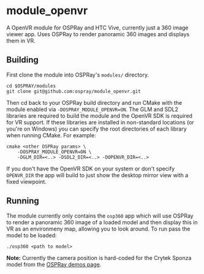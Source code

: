 # module\_openvr

A OpenVR module for OSPRay and HTC Vive, currently just a 360 image viewer app.
Uses OSPRay to render panoramic 360 images and displays them in VR.

## Building

First clone the module into OSPRay's `modules/` directory.

```
cd $OSPRAY/modules
git clone git@github.com:ospray/module_openvr.git
```

Then cd back to your OSPRay build directory and run CMake with the module enabled
via `-DOSPRAY_MODULE_OPENVR=ON`. The GLM and SDL2 libraries are required to
build the module and the OpenVR SDK is required for VR support.
If these libraries are installed in non-standard locations (or you're on Windows)
you can specify the root directories of each library when running CMake.
For example:

```
cmake <other OSPRay params> \
	-DOSPRAY_MODULE_OPENVR=ON \
	-DGLM_DIR=<..> -DSDL2_DIR=<..> -DOPENVR_DIR=<..>
```

If you don't have the OpenVR SDK on your system or don't specify
`OPENVR_DIR` the app will build to just show the desktop mirror view
with a fixed viewpoint.

## Running

The module currently only contains the `osp360` app which will use OSPRay
to render a panoramic 360 image of a loaded model and then display this
in VR as an environmeny map, allowing you to look around. To run pass the
model to be loaded:

```
./osp360 <path to model>
```

**Note:** Currently the camera position is hard-coded for the
Crytek Sponza model from the [OSPRay demos page](http://www.ospray.org/demos.html).


